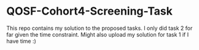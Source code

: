 # QOSF-Cohort4-Screening-Task
This repo contains my solution to the proposed tasks. I only did task 2 for far given the time constraint. Might also upload my solution for task 1 if I have time :)
